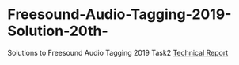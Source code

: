 # Freesound-Audio-Tagging-2019-Solution-20th-
Solutions to Freesound Audio Tagging 2019 Task2
[Technical Report](https://github.com/jihang-zhang/Freesound-Audio-Tagging-2019-Solution-20th-/blob/master/Zhang_BIsmart_task2.technical_report.pdf)
